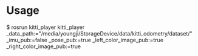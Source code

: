 # Usage

$ rosrun kitti_player kitti_player _data_path:="/media/youngji/StorageDevice/data/kitti_odometry/dataset/" _imu_pub:=false _pose_pub:=true _left_color_image_pub:=true _right_color_image_pub:=true

